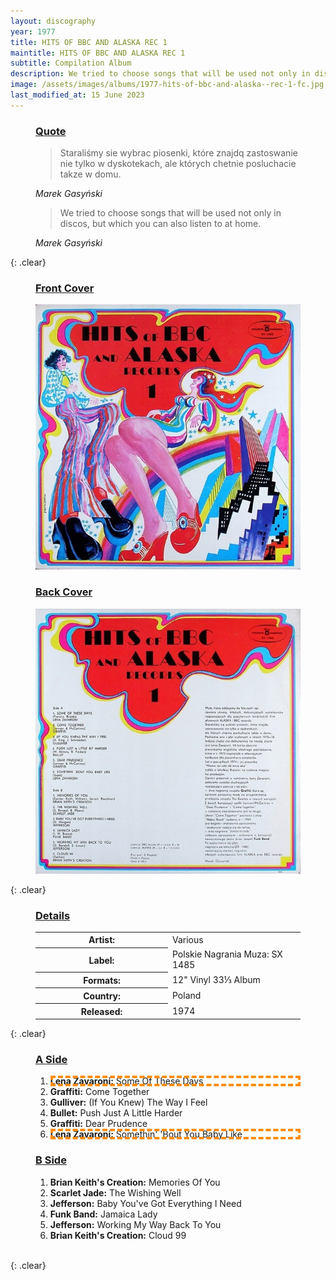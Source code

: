 ```yaml
---
layout: discography
year: 1977
title: HITS OF BBC AND ALASKA REC 1
maintitle: HITS OF BBC AND ALASKA REC 1
subtitle: Compilation Album
description: We tried to choose songs that will be used not only in discos, but which you can also listen to at home.
image: /assets/images/albums/1977-hits-of-bbc-and-alaska--rec-1-fc.jpg
last_modified_at: 15 June 2023
---
```


<figure class="fig3">
<h3 id="quote"><a href="#quote">Quote</a></h3>
<blockquote>Starali&sacute;my sie wybrac piosenki, kt&oacute;re znajdq zastoswanie nie tylko w dyskotekach,  ale kt&oacute;rych chetnie posluchacie takze w domu.</blockquote>
<cite>Marek Gasy&nacute;ski</cite>

<blockquote>We tried to choose songs that will be used not only in discos, but which you can also listen to at home.</blockquote>
<cite>Marek Gasy&nacute;ski</cite>
</figure>

{: .clear}

<figure class="fig1">
<figcaption>
<h3 id="front"><a href="#front">Front Cover</a></h3>
</figcaption>
<a href="/assets/images/albums/1977-hits-of-bbc-and-alaska--rec-1-fc.jpg"><img src="/assets/images/albums/1977-hits-of-bbc-and-alaska--rec-1-fc.jpg" class="full-width zoom-in" alt="Front Cover for the album HITS OF BBC AND ALASKA REC 1 (1977)" /></a>
</figure>

<figure class="fig2">
<figcaption>
<h3 id="back"><a href="#back">Back Cover</a></h3>
</figcaption>
<a href="/assets/images/albums/1977-hits-of-bbc-and-alaska--rec-1-bc.jpg"><img src="/assets/images/albums/1977-hits-of-bbc-and-alaska--rec-1-bc.jpg" class="full-width zoom-in" alt="Back Cover for the album HITS OF BBC AND ALASKA REC 1 (1977)" /></a>
</figure>

{: .clear}

<figure class="fig3">
<h3 id="details"><a href="#details">Details</a></h3>
<table>
<tr><th style="width:50%">Artist:</th><td>Various</td></tr>
<tr><th>Label:</th><td>Polskie Nagrania Muza: SX 1485</td></tr>
<tr><th>Formats:</th><td>12" Vinyl 33⅓ Album</td></tr>
<tr><th>Country:</th><td>Poland</td></tr>
<tr><th>Released:</th><td>1974</td></tr>
</table>
</figure>

{: .clear}

<figure class="fig1">
<h3 id="a-side"><a href="#a-side">A Side</a></h3>
<ol>
<li style="outline: 4px dashed darkorange; outline-offset: -4px;"><b>Lena Zavaroni:</b> Some Of These Days</li>
<li><b>Graffiti:</b> Come Together</li>
<li><b>Gulliver:</b> (If You Knew) The Way I Feel</li>
<li><b>Bullet:</b> Push Just A Little Harder</li>
<li><b>Graffiti:</b> Dear Prudence</li>
<li style="outline: 4px dashed darkorange; outline-offset: -4px;"><b>Lena Zavaroni:</b> Somethin' 'Bout You Baby Like</li>
</ol>
</figure>

<figure class="fig2">
<h3 id="b-side"><a href="#b-side">B Side</a></h3>
<ol>
<li><b>Brian Keith's Creation:</b> Memories Of You</li>
<li><b>Scarlet Jade:</b> The Wishing Well</li>
<li><b>Jefferson:</b> Baby You've Got Everything I Need</li>
<li><b>Funk Band:</b> Jamaica Lady</li>
<li><b>Jefferson:</b> Working My Way Back To You</li>
<li><b>Brian Keith's Creation:</b> Cloud 99</li>
</ol>
</figure>

<br />{: .clear}

